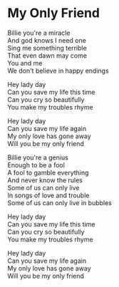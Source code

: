# My Only Friend  

Billie you're a miracle  
And god knows I need one  
Sing me something terrible  
That even dawn may come  
You and me  
We don't believe in happy endings  

Hey lady day  
Can you save my life this time  
Can you cry so beautifully  
You make my troubles rhyme  

Hey lady day  
Can you save my life again  
My only love has gone away  
Will you be my only friend  

Billie you're a genius  
Enough to be a fool  
A fool to gamble everything  
And never know the rules  
Some of us can only live  
In songs of love and trouble  
Some of us can only live in bubbles  

Hey lady day  
Can you save my life this time  
Can you cry so beautifully  
You make my troubles rhyme  

Hey lady day  
Can you save my life again  
My only love has gone away  
Will you be my only friend  
